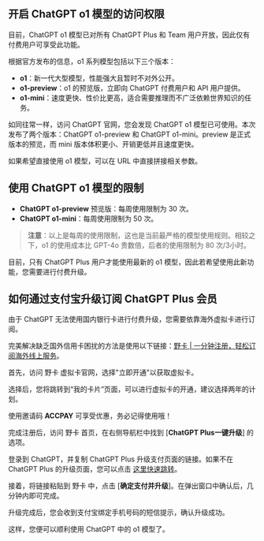 ## 开启 ChatGPT o1 模型的访问权限

目前，ChatGPT o1 模型已对所有 ChatGPT Plus 和 Team 用户开放，因此仅有付费用户可享受此功能。

根据官方发布的信息，o1 系列模型包括以下三个版本：

- **o1**：新一代大型模型，性能强大且暂时不对外公开。
- **o1-preview**：o1 的预览版，立即向 ChatGPT 付费用户和 API 用户提供。
- **o1-mini**：速度更快、性价比更高，适合需要推理而不广泛依赖世界知识的任务。

如同往常一样，访问 ChatGPT 官网，您会发现 ChatGPT o1 模型已可使用。本次发布了两个版本：ChatGPT o1-preview 和 ChatGPT o1-mini。preview 是正式版本的预览，而 mini 版本体积更小、开销更低并且速度更快。

如果希望直接使用 o1 模型，可以在 URL 中直接拼接相关参数。

## 使用 ChatGPT o1 模型的限制

- **ChatGPT o1-preview** 预览版：每周使用限制为 30 次。
- **ChatGPT o1-mini**：每周使用限制为 50 次。

> **注意**：以上是每周的使用限制，这也是当前最严格的模型使用规则。相较之下，o1 的使用成本比 GPT-4o 贵数倍，后者的使用限制为 80 次/3小时。

目前，只有 ChatGPT Plus 用户才能使用最新的 o1 模型，因此若希望使用此新功能，您需要进行付费升级。

## 如何通过支付宝升级订阅 ChatGPT Plus 会员

由于 ChatGPT 无法使用国内银行卡进行付费升级，您需要依靠海外虚拟卡进行订阅。

完美解决缺乏国外信用卡困扰的方法是使用以下链接：[野卡 | 一分钟注册，轻松订阅海外线上服务](https://bit.ly/bewildcard)。

首先，访问 野卡 虚拟卡官网，选择"立即开通"以获取虚拟卡。

选择后，您将跳转到“我的卡片”页面，可以进行虚拟卡的开通，建议选择两年的计划。

使用邀请码 **ACCPAY** 可享受优惠，务必记得使用哦！

完成注册后，访问 野卡 首页，在右侧导航栏中找到 [**ChatGPT Plus一键升级**] 的选项。

登录到 ChatGPT，并复制 ChatGPT Plus 升级支付页面的链接。如果不在 ChatGPT Plus 的升级页面，您可以点击 [这里快速跳转](https://chat.openai.com/invite/accepted)。

接着，将链接粘贴到 野卡 中，点击 [**确定支付并升级**]。在弹出窗口中确认后，几分钟内即可完成。

升级完成后，您会收到支付宝绑定手机号码的短信提示，确认升级成功。

这样，您便可以顺利使用 ChatGPT 中的 o1 模型了。